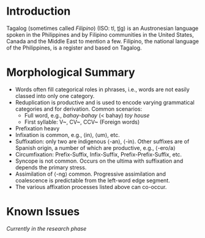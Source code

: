 # Introduction
Tagalog (sometimes called *Filipino*) (ISO: tl, [tlg](https://www.ethnologue.com/language/tgl)) is an Austronesian language spoken in the Philippines and by Filipino communities in the United States, Canada and the Middle East to mention a few. Filipino, the national language of the Philippines, is a register and based on Tagalog.

# Morphological Summary
* Words often fill categorical roles in phrases, i.e., words are not easily classed into only one category.
* Reduplication is productive and is used to encode varying grammatical categories and for derivation. Common scenarios:
    - Full word, e.g., *bahay-bahay* (< bahay) *toy house*
    - First syllable: V~, CV~, CCV~ (Foreign words)
* Prefixation heavy
* Infixation is common, e.g., ⟨in⟩, ⟨um⟩, etc.
* Suffixation: only two are indigenous ⟨-an⟩, ⟨-in⟩. Other suffixes are of Spanish origin, a number of which are productive, e.g., ⟨-ero/a⟩
* Circumfixation: Prefix-Suffix, Infix-Suffix, Prefix-Prefix-Suffix, etc.
* Syncope is not common. Occurs on the ultima with suffixation and depends the primary stress.
* Assimilation of ⟨-ng⟩ common. Progressive assimilation and coalescence is predictable from the left-word edge segment.
* The various affixation processes listed above can co-occur.

# Known Issues
*Currently in the research phase*
